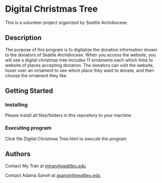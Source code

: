 # Digital Christmas Tree

This is a volunteer project organized by Seattle Archdiocese.

## Description

The purpose of this program is to digitalize the donation information shown to the donators of Seattle Archdiocese. When you access the website, you will see a digital christmas tree includes 11 ornaments each which links to website of places accepting donation. The donators can visit the website, hover over an ornament to see which place they want to donate, and then choose the ornament they like. 

## Getting Started

### Installing

Please install all files/folders in this repository to your machine

### Executing program

Click file Digital Christmas Tree.html to execute the program

## Authors

Contact My Tran at mtran@seattleu.edu

Contact Adama Sanoh at asanoh@seattleu.edu
